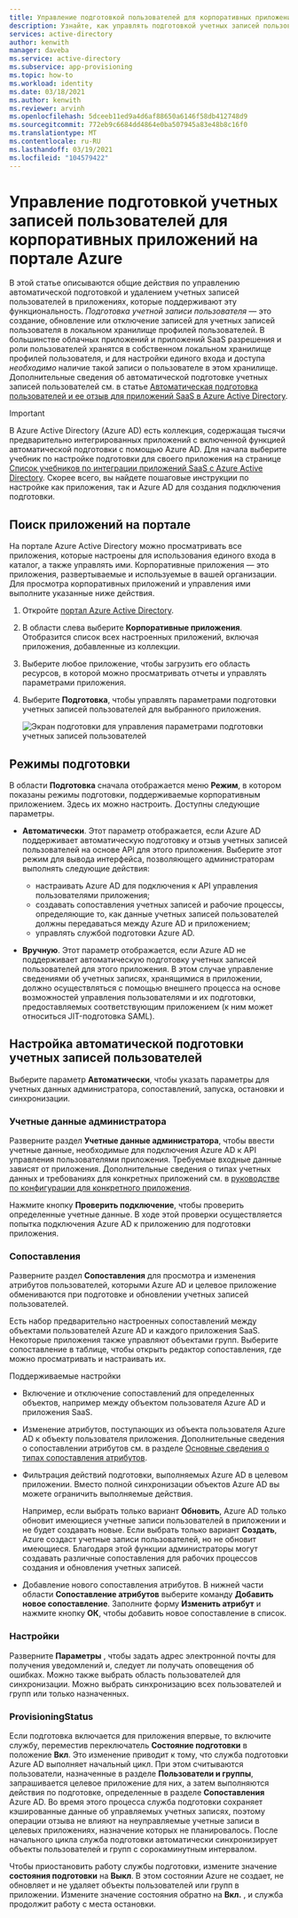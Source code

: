 ```yaml
---
title: Управление подготовкой пользователей для корпоративных приложений в Azure Active Directory
description: Узнайте, как управлять подготовкой учетных записей пользователей для корпоративных приложений с помощью Azure Active Directory.
services: active-directory
author: kenwith
manager: daveba
ms.service: active-directory
ms.subservice: app-provisioning
ms.topic: how-to
ms.workload: identity
ms.date: 03/18/2021
ms.author: kenwith
ms.reviewer: arvinh
ms.openlocfilehash: 5dceeb11ed9a4d6af88650a6146f58db412748d9
ms.sourcegitcommit: 772eb9c6684dd4864e0ba507945a83e48b8c16f0
ms.translationtype: MT
ms.contentlocale: ru-RU
ms.lasthandoff: 03/19/2021
ms.locfileid: "104579422"
---
```

# <a name="managing-user-account-provisioning-for-enterprise-apps-in-the-azure-portal"></a>Управление подготовкой учетных записей пользователей для корпоративных приложений на портале Azure

В этой статье описываются общие действия по управлению автоматической подготовкой и удалением учетных записей пользователей в приложениях, которые поддерживают эту функциональность. *Подготовка учетной записи пользователя* — это создание, обновление или отключение записей для учетных записей пользователя в локальном хранилище профилей пользователей. В большинстве облачных приложений и приложений SaaS разрешения и роли пользователей хранятся в собственном локальном хранилище профилей пользователя, и для настройки единого входа и доступа *необходимо* наличие такой записи о пользователе в этом хранилище. Дополнительные сведения об автоматической подготовке учетных записей пользователей см. в статье [Автоматическая подготовка пользователей и ее отзыв для приложений SaaS в Azure Active Directory](user-provisioning.md).

> [!IMPORTANT]
> В Azure Active Directory (Azure AD) есть коллекция, содержащая тысячи предварительно интегрированных приложений с включенной функцией автоматической подготовки с помощью Azure AD. Для начала выберите учебник по настройке подготовки для своего приложения на странице [Список учебников по интеграции приложений SaaS с Azure Active Directory](../saas-apps/tutorial-list.md). Скорее всего, вы найдете пошаговые инструкции по настройке как приложения, так и Azure AD для создания подключения подготовки.

## <a name="finding-your-apps-in-the-portal"></a>Поиск приложений на портале

На портале Azure Active Directory можно просматривать все приложения, которые настроены для использования единого входа в каталог, а также управлять ими. Корпоративные приложения — это приложения, развертываемые и используемые в вашей организации. Для просмотра корпоративных приложений и управления ими выполните указанные ниже действия.

1. Откройте [портал Azure Active Directory](https://aad.portal.azure.com).
1. В области слева выберите **Корпоративные приложения**. Отобразится список всех настроенных приложений, включая приложения, добавленные из коллекции.
1. Выберите любое приложение, чтобы загрузить его область ресурсов, в которой можно просматривать отчеты и управлять параметрами приложения.
1. Выберите **Подготовка**, чтобы управлять параметрами подготовки учетных записей пользователей для выбранного приложения.

   ![Экран подготовки для управления параметрами подготовки учетных записей пользователей](./media/configure-automatic-user-provisioning-portal/enterprise-apps-provisioning.png)

## <a name="provisioning-modes"></a>Режимы подготовки

В области **Подготовка** сначала отображается меню **Режим**, в котором показаны режимы подготовки, поддерживаемые корпоративным приложением. Здесь их можно настроить. Доступны следующие параметры.

* **Автоматически**. Этот параметр отображается, если Azure AD поддерживает автоматическую подготовку и отзыв учетных записей пользователей на основе API для этого приложения. Выберите этот режим для вывода интерфейса, позволяющего администраторам выполнять следующие действия:

  * настраивать Azure AD для подключения к API управления пользователями приложения;
  * создавать сопоставления учетных записей и рабочие процессы, определяющие то, как данные учетных записей пользователей должны передаваться между Azure AD и приложением;
  * управлять службой подготовки Azure AD.

* **Вручную**. Этот параметр отображается, если Azure AD не поддерживает автоматическую подготовку учетных записей пользователей для этого приложения. В этом случае управление сведениями об учетных записях, хранящимися в приложении, должно осуществляться с помощью внешнего процесса на основе возможностей управления пользователями и их подготовки, предоставляемых соответствующим приложением (к ним может относиться JIT-подготовка SAML).

## <a name="configuring-automatic-user-account-provisioning"></a>Настройка автоматической подготовки учетных записей пользователей

Выберите параметр **Автоматически**, чтобы указать параметры для учетных данных администратора, сопоставлений, запуска, остановки и синхронизации.

### <a name="admin-credentials"></a>Учетные данные администратора

Разверните раздел **Учетные данные администратора**, чтобы ввести учетные данные, необходимые для подключения Azure AD к API управления пользователями приложения. Требуемые входные данные зависят от приложения. Дополнительные сведения о типах учетных данных и требованиях для конкретных приложений см. в [руководстве по конфигурации для конкретного приложения](user-provisioning.md).

Нажмите кнопку **Проверить подключение**, чтобы проверить определенные учетные данные. В ходе этой проверки осуществляется попытка подключения Azure AD к приложению для подготовки приложения.

### <a name="mappings"></a>Сопоставления

Разверните раздел **Сопоставления** для просмотра и изменения атрибутов пользователей, которыми Azure AD и целевое приложение обмениваются при подготовке и обновлении учетных записей пользователей.

Есть набор предварительно настроенных сопоставлений между объектами пользователей Azure AD и каждого приложения SaaS. Некоторые приложения также управляют объектами групп. Выберите сопоставление в таблице, чтобы открыть редактор сопоставления, где можно просматривать и настраивать их.

Поддерживаемые настройки

* Включение и отключение сопоставлений для определенных объектов, например между объектом пользователя Azure AD и приложения SaaS.
* Изменение атрибутов, поступающих из объекта пользователя Azure AD к объекту пользователя приложения. Дополнительные сведения о сопоставлении атрибутов см. в разделе [Основные сведения о типах сопоставления атрибутов](customize-application-attributes.md#understanding-attribute-mapping-types).
* Фильтрация действий подготовки, выполняемых Azure AD в целевом приложении. Вместо полной синхронизации объектов Azure AD вы можете ограничить выполняемые действия.

  Например, если выбрать только вариант **Обновить**, Azure AD только обновит имеющиеся учетные записи пользователей в приложении и не будет создавать новые. Если выбрать только вариант **Создать**, Azure создаст учетные записи пользователей, но не обновит имеющиеся. Благодаря этой функции администраторы могут создавать различные сопоставления для рабочих процессов создания и обновления учетных записей.

* Добавление нового сопоставления атрибутов. В нижней части области **Сопоставление атрибутов** выберите команду **Добавить новое сопоставление**. Заполните форму **Изменить атрибут** и нажмите кнопку **ОК**, чтобы добавить новое сопоставление в список.

### <a name="settings"></a>Настройки

Разверните **Параметры** , чтобы задать адрес электронной почты для получения уведомлений и, следует ли получать оповещения об ошибках. Можно также выбрать область пользователей для синхронизации. Можно выбрать синхронизацию всех пользователей и групп или только назначенных.

### <a name="provisioning-status"></a>ProvisioningStatus 

Если подготовка включается для приложения впервые, то включите службу, переместив переключатель **Состояние подготовки** в положение **Вкл**. Это изменение приводит к тому, что служба подготовки Azure AD выполняет начальный цикл. При этом считываются пользователи, назначенные в разделе **Пользователи и группы**, запрашивается целевое приложение для них, а затем выполняются действия по подготовке, определенные в разделе **Сопоставления** Azure AD. Во время этого процесса служба подготовки сохраняет кэшированные данные об управляемых учетных записях, поэтому операции отзыва не влияют на неуправляемые учетные записи в целевых приложениях, назначение которых не планировалось. После начального цикла служба подготовки автоматически синхронизирует объекты пользователей и групп с сорокаминутным интервалом.

Чтобы приостановить работу службы подготовки, измените значение **состояния подготовки** на **Выкл**. В этом состоянии Azure не создает, не обновляет и не удаляет объекты пользователей или групп в приложении. Измените значение состояния обратно на **Вкл.** , и служба продолжит работу с места остановки.
